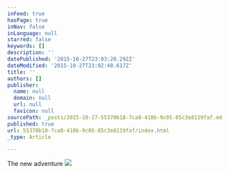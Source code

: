 ```yaml
---
inFeed: true
hasPage: true
inNav: false
inLanguage: null
starred: false
keywords: []
description: ''
datePublished: '2015-10-27T23:03:20.292Z'
dateModified: '2015-10-27T23:02:48.617Z'
title: ''
authors: []
publisher:
  name: null
  domain: null
  url: null
  favicon: null
sourcePath: _posts/2015-10-27-55370b18-7ca8-410b-9c05-85c3e8119faf.md
published: true
url: 55370b18-7ca8-410b-9c05-85c3e8119faf/index.html
_type: Article

---
```

The new adventure
![](https://the-grid-user-content.s3-us-west-2.amazonaws.com/a0d926e6-046e-4654-906c-0cc330336995.jpg)